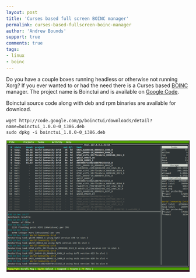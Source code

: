```yaml
---
layout: post
title: 'Curses based full screen BOINC manager'
permalink: curses-based-fullscreen-boinc-manager
author: 'Andrew Bounds'
support: true
comments: true
tags:
- linux
- boinc
---
```


Do you have a couple boxes running headless or otherwise not running Xorg? If you ever wanted to or had the need there is a Curses based [BOINC](http://boinc.berkeley.edu/) manager. The project name is Boinctui and is available on [Google Code](http://code.google.com/p/boinctui/).

Boinctui source code along with deb and rpm binaries are available for download.

```shell
wget http://code.google.com/p/boinctui/downloads/detail?name=boinctui_1.0.0-0_i386.deb
sudo dpkg -i boinctui_1.0.0-0_i386.deb
```

![boincui](/assets/img/boinctui.png)

